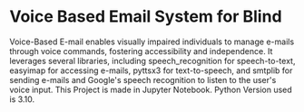 # Voice Based Email System for Blind
Voice-Based E-mail enables visually impaired individuals to manage e-mails through voice commands, fostering accessibility and independence.
It leverages several libraries, including speech_recognition for speech-to-text, easyimap for accessing e-mails, pyttsx3 for text-to-speech, and smtplib for sending e-mails and Google's speech recognition to listen to the user's voice input.
This Project is made in Jupyter Notebook.
Python Version used is 3.10.
